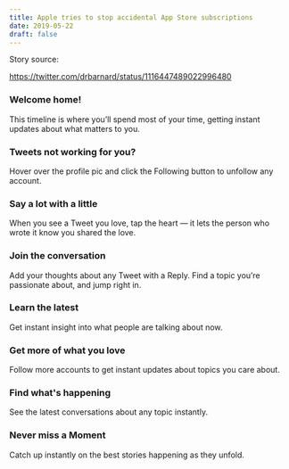```yaml
---
title: Apple tries to stop accidental App Store subscriptions 
date: 2019-05-22 
draft: false 
---
```


Story source:

https://twitter.com/drbarnard/status/1116447489022996480


###  Welcome home!

This timeline is where you’ll spend most of your time, getting instant updates
about what matters to you.

###  Tweets not working for you?

Hover over the profile pic and click the Following button to unfollow any
account.

###  Say a lot with a little

When you see a Tweet you love, tap the heart — it lets the person who wrote it
know you shared the love.

###  Join the conversation

Add your thoughts about any Tweet with a Reply. Find a topic you’re passionate
about, and jump right in.

###  Learn the latest

Get instant insight into what people are talking about now.

###  Get more of what you love

Follow more accounts to get instant updates about topics you care about.

###  Find what's happening

See the latest conversations about any topic instantly.

###  Never miss a Moment

Catch up instantly on the best stories happening as they unfold.

